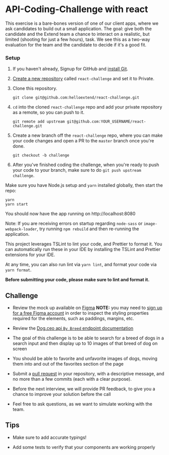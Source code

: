# API-Coding-Challenge with react

This exercise is a bare-bones version of one of our client apps, where we ask candidates to build out a small application. The goal: give both the candidate and the Extend team a chance to interact on a realistic, but limited (shooting for just a few hours), task. We see this as a two-way evaluation for the team and the candidate to decide if it's a good fit.

### Setup

1. If you haven't already, Signup for GitHub and [install Git](https://git-scm.com/book/en/v2/Getting-Started-Installing-Git).

2. [Create a new repository](https://github.com/new) called `react-challenge` and set it to Private.

3. Clone this repository.

   `git clone git@github.com:helloextend/react-challenge.git`

4. `cd` into the cloned `react-challenge` repo and add your private repository as a remote, so you can push to it.

   `git remote add upstream git@github.com:YOUR_USERNAME/react-challenge.git`

5. Create a new branch off the `react-challenge` repo, where you can make your code changes and open a PR to the `master` branch once you're done.

   `git checkout -b challenge`

6. After you've finished coding the challenge, when you're ready to push your code to your branch, make sure to do `git push upstream challenge`.

Make sure you have Node.js setup and `yarn` installed globally, then start the repo:

```
yarn
yarn start
```

You should now have the app running on http://localhost:8080

Note: If you are receiving errors on startup regarding `node-sass` or `image-webpack-loader`, try running `npm rebuild` and then re-running the application.

This project leverages TSLint to lint your code, and Prettier to format it. You can automatically run these in your IDE by installing the TSLint and Prettier extensions for your IDE.

At any time, you can also run lint via `yarn lint`, and format your code via `yarn format`.

**Before submitting your code, please make sure to lint and format it.**

## Challenge
- Review the mock up available on [Figma](https://www.figma.com/file/GsigoCnExV2jjTBanMZwFr/Dog-Breeds)
**NOTE:** you may need to [sign up for a free Figma account](https://www.figma.com/signup) in order to inspect the styling properties required for the elements, such as paddings, margins, etc.

- Review the [Dog.ceo api `By Breed` endpoint documentation](https://dog.ceo/dog-api/documentation/breed)

- The goal of this challenge is to be able to search for a breed of dogs in a search input and then display up to 10 images of that breed of dog on screen

- You should be able to favorite and unfavorite images of dogs, moving them into and out of the favorites section of the page

- Submit a [pull request](https://help.github.com/en/github/collaborating-with-issues-and-pull-requests/creating-a-pull-request) in your repository, with a descriptive message, and no more than a few commits (each with a clear purpose).

- Before the next interview, we will provide PR feedback, to give you a chance to improve your solution before the call

- Feel free to ask questions, as we want to simulate working with the team.

## Tips
- Make sure to add accurate typings!

- Add some tests to verify that your components are working properly

